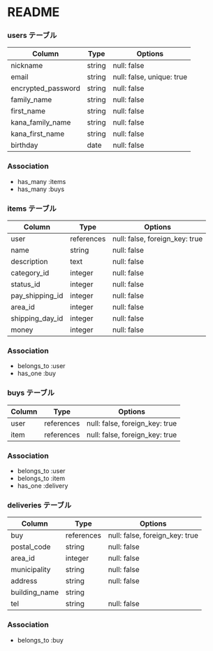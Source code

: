 # README

### users テーブル

| Column              | Type    | Options                  |
| ------------------- | ------- | ------------------------ |
| nickname            | string  | null: false              |
| email               | string  | null: false, unique: true|
| encrypted_password  | string  | null: false              |
| family_name         | string  | null: false              |
| first_name          | string  | null: false              |
| kana_family_name    | string  | null: false              |
| kana_first_name     | string  | null: false              |
| birthday            | date    | null: false              |


### Association
- has_many :items
- has_many :buys


### items テーブル

| Column                | Type             | Options                        |
| ----------------------| ---------------- | ------------------------------ |
| user                  | references       | null: false, foreign_key: true |
| name                  | string           | null: false                    | 
| description           | text             | null: false                    | 
| category_id           | integer          | null: false                    | 
| status_id             | integer          | null: false                    |
| pay_shipping_id       | integer          | null: false                    |
| area_id               | integer          | null: false                    |
| shipping_day_id       | integer          | null: false                    |
| money                 | integer          | null: false                    |


### Association

- belongs_to :user
- has_one    :buy



### buys テーブル

| Column            | Type             | Options                         |
| ------------------| ---------------- | --------------------------------|
| user              | references       | null: false, foreign_key: true  |
| item              | references       | null: false, foreign_key: true  |


### Association 
- belongs_to :user
- belongs_to :item
- has_one    :delivery

### deliveries テーブル

| Column            | Type             | Options                         |
| ------------------| ---------------- | --------------------------------|
| buy               | references       | null: false, foreign_key: true  |
| postal_code       | string           | null: false                     |
| area_id           | integer          | null: false                     |
| municipality      | string           | null: false                     |
| address           | string           | null: false                     |
| building_name     | string           |                                 |
| tel               | string           | null: false                     |


### Association
- belongs_to :buy

